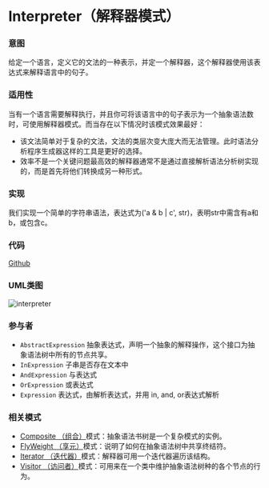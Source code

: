# Interpreter（解释器模式）

### 意图
给定一个语言，定义它的文法的一种表示，并定一个解释器，这个解释器使用该表达式来解释语言中的句子。

### 适用性
当有一个语言需要解释执行，并且你可将该语言中的句子表示为一个抽象语法数时，可使用解释器模式。而当存在以下情况时该模式效果最好：
* 该文法简单对于复杂的文法，文法的类层次变大庞大而无法管理。此时语法分析程序生成器这样的工具是更好的选择。
* 效率不是一个关键问题最高效的解释器通常不是通过直接解析语法分析树实现的，而是首先将他们转换成另一种形式。

### 实现
我们实现一个简单的字符串语法，表达式为('a & b | c', str)，表明str中需含有a和b，或包含c。

### 代码
[Github](https://github.com/alitain/design-pattern/tree/master/src/Behavioral/Interpreter)

### UML类图
![interpreter](http://static.alitain.tech/dp_interpreter.png)

### 参与者
* `AbstractExpression` 抽象表达式，声明一个抽象的解释操作，这个接口为抽象语法树中所有的节点共享。
* `InExpression` 子串是否存在文本中
* `AndExpression` 与表达式
* `OrExpression` 或表达式
* `Expression` 表达式，由解析表达式，并用 in, and, or表达式解析

### 相关模式
* [Composite （组合）](https://github.com/alitain/design-pattern/blob/master/docs/structural/composite.md)模式：抽象语法书树是一个复杂模式的实例。
* [FlyWeight （享元）](https://github.com/alitain/design-pattern/blob/master/docs/structural/flyweight.md)模式：说明了如何在抽象语法树中共享终结符。
* [Iterator （迭代器）](https://github.com/alitain/design-pattern/blob/master/docs/behavioral/iterator.md)模式：解释器可用一个迭代器遍历该结构。
* [Visitor （访问者）](https://github.com/alitain/design-pattern/blob/master/docs/behavioral/visitor.md)模式：可用来在一个类中维护抽象语法树种的各个节点的行为。
